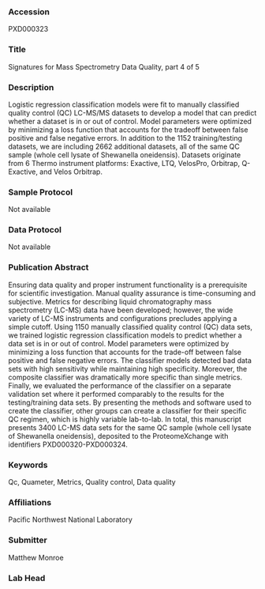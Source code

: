 ### Accession
PXD000323

### Title
Signatures for Mass Spectrometry Data Quality, part 4 of 5

### Description
Logistic regression classification models were fit to manually classified quality control (QC) LC-MS/MS datasets to develop a model that can predict whether a dataset is in or out of control. Model parameters were optimized by minimizing a loss function that accounts for the tradeoff between false positive and false negative errors.  In addition to the 1152 training/testing datasets, we are including 2662 additional datasets, all of the same QC sample (whole cell lysate of Shewanella oneidensis).  Datasets originate from 6 Thermo instrument platforms: Exactive, LTQ, VelosPro, Orbitrap, Q-Exactive, and Velos Orbitrap.

### Sample Protocol
Not available

### Data Protocol
Not available

### Publication Abstract
Ensuring data quality and proper instrument functionality is a prerequisite for scientific investigation. Manual quality assurance is time-consuming and subjective. Metrics for describing liquid chromatography mass spectrometry (LC-MS) data have been developed; however, the wide variety of LC-MS instruments and configurations precludes applying a simple cutoff. Using 1150 manually classified quality control (QC) data sets, we trained logistic regression classification models to predict whether a data set is in or out of control. Model parameters were optimized by minimizing a loss function that accounts for the trade-off between false positive and false negative errors. The classifier models detected bad data sets with high sensitivity while maintaining high specificity. Moreover, the composite classifier was dramatically more specific than single metrics. Finally, we evaluated the performance of the classifier on a separate validation set where it performed comparably to the results for the testing/training data sets. By presenting the methods and software used to create the classifier, other groups can create a classifier for their specific QC regimen, which is highly variable lab-to-lab. In total, this manuscript presents 3400 LC-MS data sets for the same QC sample (whole cell lysate of Shewanella oneidensis), deposited to the ProteomeXchange with identifiers PXD000320-PXD000324.

### Keywords
Qc, Quameter, Metrics, Quality control, Data quality

### Affiliations
Pacific Northwest National Laboratory

### Submitter
Matthew Monroe

### Lab Head


